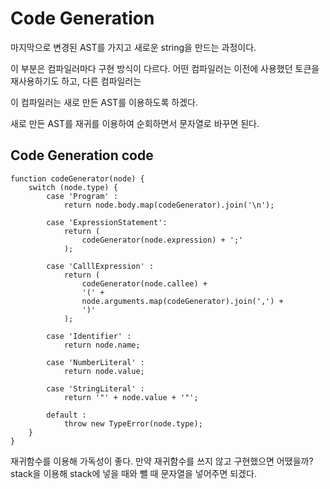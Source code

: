 # Code Generation

마지막으로 변경된 AST를 가지고 새로운 string을 만드는 과정이다.

이 부분은 컴파일러마다 구현 방식이 다르다.
어떤 컴파일러는 이전에 사용했던 토큰을 재사용하기도 하고, 다른 컴파일러는 

이 컴파일러는 새로 만든 AST를 이용하도록 하겠다.

새로 만든 AST를 재귀를 이용하여 순회하면서 문자열로 바꾸면 된다.

## Code Generation code
```
function codeGenerator(node) {
    switch (node.type) {
        case 'Program' :
            return node.body.map(codeGenerator).join('\n');
        
        case 'ExpressionStatement':
            return (
                codeGenerator(node.expression) + ';'
            );

        case 'CalllExpression' :
            return (
                codeGenerator(node.callee) +
                '(' +
                node.arguments.map(codeGenerator).join(',') +
                ')'
            );
        
        case 'Identifier' :
            return node.name;

        case 'NumberLiteral' :
            return node.value;

        case 'StringLiteral' :
            return '"' + node.value + '"';

        default :
            throw new TypeError(node.type);
    }
}
```

재귀함수를 이용해 가독성이 좋다. 만약 재귀함수를 쓰지 않고 구현했으면 어땠을까?
stack을 이용해 stack에 넣을 때와 뺄 때 문자열을 넣어주면 되겠다.